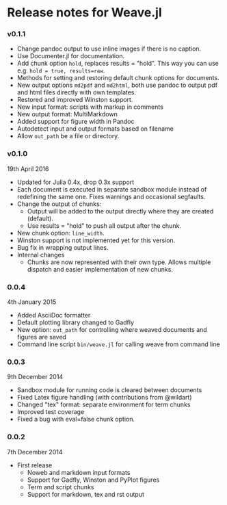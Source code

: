 
# Release notes for Weave.jl

### v0.1.1

* Change pandoc output to use inline images if there is no caption.
* Use Documenter.jl for documentation.
* Add chunk option `hold`, replaces results = "hold". This way you can use e.g. `hold = true, results=raw`.
* Methods for setting and restoring default chunk options for documents.
* New output options `md2pdf` and `md2html`, both use pandoc to output pdf
  and html files directly with own templates.
* Restored and improved Winston support.
* New input format: scripts with markup in comments
* New output format: MultiMarkdown
* Added support for figure width in Pandoc
* Autodetect input and output formats based on filename
* Allow `out_path` be a file or directory.

### v0.1.0

19th April 2016

* Updated for Julia 0.4x, drop 0.3x support
* Each document is executed in separate sandbox module instead of redefining the same one. Fixes warnings and occasional segfaults.
* Change the output of chunks:
  - Output will be added to the output directly where they are created (default).
  - Use results = "hold" to push all output after the chunk.
* New chunk option: `line_width`.
* Winston support is not implemented yet for this version.
* Bug fix in wrapping output lines.
* Internal changes
    - Chunks are now represented with their own type. Allows multiple dispatch
      and easier implementation of new chunks.

### 0.0.4

4th January 2015

* Added AsciiDoc formatter
* Default plotting library changed to Gadfly
* New option: `out_path` for controlling where weaved documents and figures are saved
* Command line script `bin/weave.jl` for calling weave from command line

### 0.0.3

9th December 2014

* Sandbox module for running code is cleared between documents
* Fixed Latex figure handling (with contributions from @wildart)
* Changed "tex" format: separate environment for term chunks
* Improved test coverage
* Fixed a bug with eval=false chunk option.


### 0.0.2

7th December 2014

* First release
    * Noweb and markdown input formats
    * Support for Gadfly, Winston and PyPlot figures
    * Term and script chunks
    * Support for markdown, tex and rst output
